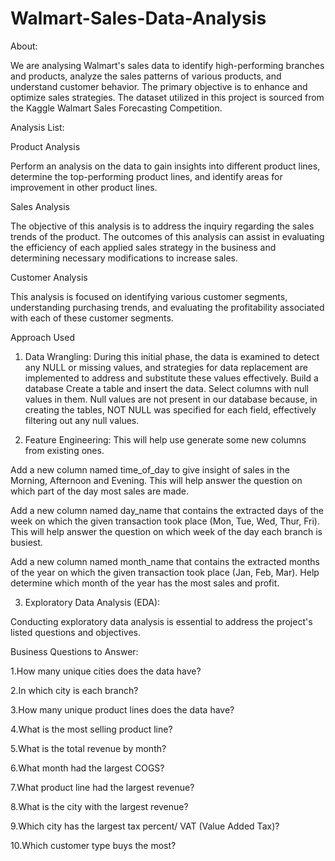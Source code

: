 # Walmart-Sales-Data-Analysis
About:

We are analysing Walmart's sales data to identify high-performing branches and products, analyze the sales patterns of various products, and understand customer behavior. The primary objective is to enhance and optimize sales strategies. The dataset utilized in this project is sourced from the Kaggle Walmart Sales Forecasting Competition.

Analysis List:

Product Analysis

Perform an analysis on the data to gain insights into different product lines, determine the top-performing product lines, and identify areas for improvement in other product lines.

Sales Analysis

The objective of this analysis is to address the inquiry regarding the sales trends of the product. The outcomes of this analysis can assist in evaluating the efficiency of each applied sales strategy in the business and determining necessary modifications to increase sales.

Customer Analysis

This analysis is focused on identifying various customer segments, understanding purchasing trends, and evaluating the profitability associated with each of these customer segments.

Approach Used

1. Data Wrangling:
During this initial phase, the data is examined to detect any NULL or missing values, and strategies for data replacement are implemented to address and substitute these values effectively.
  Build a database
  Create a table and insert the data.
  Select columns with null values in them. Null values are not present in our database because, in creating the tables, NOT NULL was specified for each field, effectively filtering out any null values.

3. Feature Engineering:
This will help use generate some new columns from existing ones.

  Add a new column named time_of_day to give insight of sales in the Morning, Afternoon and Evening. This will help answer the question on which part of the day most sales are made.
  
  Add a new column named day_name that contains the extracted days of the week on which the given transaction took place (Mon, Tue, Wed, Thur, Fri). This will help answer the question on which week of the day each branch is busiest.
  
  Add a new column named month_name that contains the extracted months of the year on which the given transaction took place (Jan, Feb, Mar). Help determine which month of the year has the most sales and profit.
  
  
3. Exploratory Data Analysis (EDA):

Conducting exploratory data analysis is essential to address the project's listed questions and objectives.

Business Questions to Answer:

1.How many unique cities does the data have?

2.In which city is each branch? 

3.How many unique product lines does the data have?

4.What is the most selling product line? 

5.What is the total revenue by month?

6.What month had the largest COGS?

7.What product line had the largest revenue? 

8.What is the city with the largest revenue? 

9.Which city has the largest tax percent/ VAT (Value Added Tax)? 

10.Which customer type buys the most?



